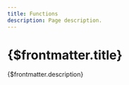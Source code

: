 ```yaml
---
title: Functions
description: Page description.
---
```


# {$frontmatter.title}

{$frontmatter.description}
